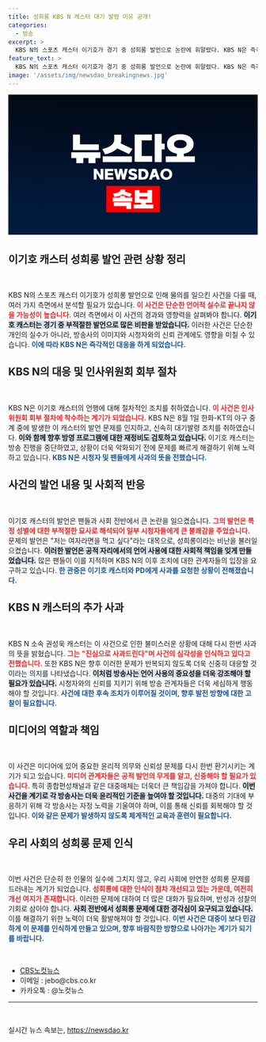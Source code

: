 ```yaml
---
title: 성희롱 KBS N 캐스터 대기 발령 이유 공개!
categories:
  - 방송
excerpt: >
  KBS N의 스포츠 캐스터 이기호가 경기 중 성희롱 발언으로 논란에 휘말렸다. KBS N은 즉각 대기발령 조치를 내리고 인사위원회 회부 절차에 착수, 심각한 경위를 밝히며 공식 사과했다.
feature_text: >
  KBS N의 스포츠 캐스터 이기호가 경기 중 성희롱 발언으로 논란에 휘말렸다. KBS N은 즉각 대기발령 조치를 내리고 인사위원회 회부 절차에 착수, 심각한 경위를 밝히며 공식 사과했다.
image: '/assets/img/newsdao_breakingnews.jpg'
---
```


<p><img src="/assets/img/newsdao_breakingnews.jpg" alt="pcversion 속보" /></p>

<h2 data-ke-size="size26">이기호 캐스터 성희롱 발언 관련 상황 정리</h2>

<p data-ke-size="size16">&nbsp;</p> 

<p>KBS N의 스포츠 캐스터 이기호가 성희롱 발언으로 인해 물의를 일으킨 사건을 다룰 때, 여러 가지 측면에서 분석할 필요가 있습니다. <b><span style="color: #ee2323;">이 사건은 단순한 언어적 실수로 끝나지 않을 가능성이 높습니다.</span></b> 여러 측면에서 이 사건의 경과와 영향력을 살펴봐야 합니다. <b><span style="background-color: #21538527;">이기호 캐스터는 경기 중 부적절한 발언으로 많은 비판을 받았습니다.</span></b> 이러한 사건은 단순한 개인의 실수가 아니라, 방송사의 이미지와 시청자와의 신뢰 관계에도 영향을 미칠 수 있습니다. <b><span style="color: #1a5490;">이에 따라 KBS N은 즉각적인 대응을 하게 되었습니다.</span></b> </p>

<h2 data-ke-size="size26">KBS N의 대응 및 인사위원회 회부 절차</h2>

<p data-ke-size="size16">&nbsp;</p> 

<p>KBS N은 이기호 캐스터의 언행에 대해 절차적인 조치를 취하였습니다. <b><span style="color: #ee2323;">이 사건은 인사위원회 회부 절차에 착수하는 계기가 되었습니다.</span></b> KBS N은 8월 1일 한화-KT의 야구 중계 중에 발생한 이 캐스터의 발언 문제를 인지하고, 신속히 대기발령 조치를 취하였습니다. <b><span style="background-color: #21538527;">이와 함께 향후 방영 프로그램에 대한 재정비도 검토하고 있습니다.</span></b> 이기호 캐스터는 방송 진행을 중단하였고, 상황이 더욱 악화되기 전에 문제를 빠르게 해결하기 위해 노력하고 있습니다. <b><span style="color: #1a5490;">KBS N은 시청자 및 팬들에게 사과의 뜻을 전했습니다.</span></b></p>

<h2 data-ke-size="size26">사건의 발언 내용 및 사회적 반응</h2>

<p data-ke-size="size16">&nbsp;</p> 

<p>이기호 캐스터의 발언은 팬들과 사회 전반에서 큰 논란을 일으켰습니다. <b><span style="color: #ee2323;">그의 발언은 특정 성별에 대한 부적절한 묘사로 해석되어 일부 시청자들에게 큰 불쾌감을 주었습니다.</span></b> 문제의 발언은 "저는 여자라면을 먹고 싶다"라는 대목으로, 성희롱이라는 비난을 불러일으켰습니다. <b><span style="background-color: #21538527;">이러한 발언은 공적 자리에서의 언어 사용에 대한 사회적 책임을 잊게 만들었습니다.</span></b> 많은 팬들이 이를 지적하며 KBS N의 이후 조치에 대한 관계자들의 입장을 요구하고 있습니다. <b><span style="color: #1a5490;">한 관중은 이기호 캐스터와 PD에게 사과를 요청한 상황이 전해졌습니다.</span></b> </p>

<h2 data-ke-size="size26">KBS N 캐스터의 추가 사과</h2>

<p data-ke-size="size16">&nbsp;</p> 

<p>KBS N 소속 권성욱 캐스터는 이 사건으로 인한 불미스러운 상황에 대해 다시 한번 사과의 뜻을 밝혔습니다. <b><span style="color: #ee2323;">그는 "진심으로 사과드린다"며 사건의 심각성을 인식하고 있다고 전했습니다.</span></b> 또한 KBS N은 향후 이러한 문제가 반복되지 않도록 더욱 신중히 대응할 것이라는 의지를 나타냈습니다. <b><span style="background-color: #21538527;">이처럼 방송사는 언어 사용의 중요성을 더욱 강조해야 할 필요가 있습니다.</span></b> 시청자와의 신뢰를 지키기 위해 방송 관계자들은 더욱 세심하게 행동해야 할 것입니다. <b><span style="color: #1a5490;">사건에 대한 후속 조치가 이루어질 것이며, 향후 발전 방향에 대한 고찰이 필요합니다.</span></b></p>

<h2 data-ke-size="size26">미디어의 역할과 책임</h2>

<p data-ke-size="size16">&nbsp;</p> 

<p>이 사건은 미디어에 있어 중요한 윤리적 의무와 신뢰성 문제를 다시 한번 환기시키는 계기가 되고 있습니다. <b><span style="color: #ee2323;">미디어 관계자들은 공적 발언의 무게를 알고, 신중해야 할 필요가 있습니다.</span></b> 특히 종합편성채널과 같은 대중매체는 더욱더 큰 책임감을 가져야 합니다. <b><span style="background-color: #21538527;">이번 사건을 계기로 각 방송사는 더욱 윤리적인 기준을 높여야 할 것입니다.</span></b> 대중의 기대에 부응하기 위해 각 방송사는 자정 노력을 기울여야 하며, 이를 통해 신뢰를 회복해야 할 것입니다. <b><span style="color: #1a5490;">이와 같은 문제가 발생하지 않도록 체계적인 교육과 훈련이 필요합니다.</span></b></p>

<h2 data-ke-size="size26">우리 사회의 성희롱 문제 인식</h2>

<p data-ke-size="size16">&nbsp;</p> 

<p>이번 사건은 단순히 한 인물의 실수에 그치지 않고, 우리 사회에 만연한 성희롱 문제를 드러내는 계기가 되었습니다. <b><span style="color: #ee2323;">성희롱에 대한 인식이 점차 개선되고 있는 가운데, 여전히 개선 여지가 존재합니다.</span></b> 이러한 문제에 대하여 더 많은 대화가 필요하며, 반성과 성찰의 기회로 삼아야 합니다. <b><span style="background-color: #21538527;">사회 전반에서 성희롱 문제에 대한 경각심이 요구되고 있습니다.</span></b> 이를 해결하기 위한 노력이 더욱 활발해져야 할 것입니다. <b><span style="color: #1a5490;">이번 사건은 대중이 보다 민감하게 이 문제를 인식하게 만들고 있으며, 향후 바람직한 방향으로 나아가는 계기가 되기를 바랍니다.</span></b></p>

<p data-ke-size="size16">&nbsp;</p>

<!-- 외부 링크 -->

<ul>
  <li><a href="https://url.kr/b71afn">CBS노컷뉴스</a></li>
  <li>이메일 : jebo@cbs.co.kr</li>
  <li>카카오톡 : @노컷뉴스</li>
</ul>

<hr>

<p data-ke-size="size16">&nbsp;</p>
실시간 뉴스 속보는, <a href="https://newsdao.kr" rel="dofollow">https://newsdao.kr</a>


